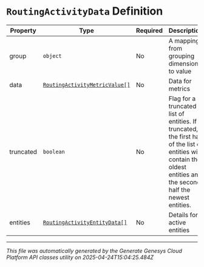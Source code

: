 # `RoutingActivityData` Definition

| Property | Type | Required | Description |
|----------|------|----------|-------------|
| group | `object` | No | A mapping from grouping dimension to value |
| data | [`RoutingActivityMetricValue[]`](routingactivitymetricvalue-definition.md) | No | Data for metrics |
| truncated | `boolean` | No | Flag for a truncated list of entities. If truncated, the first half of the list of entities will contain the oldest entities and the second half the newest entities. |
| entities | [`RoutingActivityEntityData[]`](routingactivityentitydata-definition.md) | No | Details for active entities |

---

*This file was automatically generated by the Generate Genesys Cloud Platform API classes utility on 2025-04-24T15:04:25.484Z*